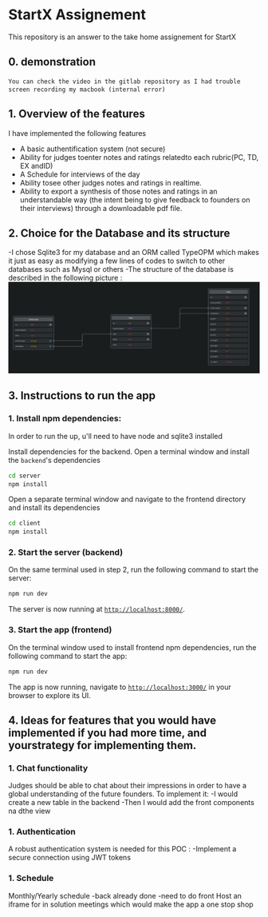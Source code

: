 # StartX Assignement

This repository is an answer to the take home assignement for StartX 

## 0. demonstration
    You can check the video in the gitlab repository as I had trouble screen recording my macbook (internal error)
## 1. Overview of the features

I have implemented the following features

- A basic authentification system (not secure)
- Ability for judges toenter notes and ratings relatedto each rubric(PC, TD, EX andID)
- A Schedule for interviews of the day
- Ability tosee other judges notes and ratings in realtime.
- Ability to export a synthesis of those notes and ratings in an understandable way (the intent being to give feedback to founders on their interviews) through a downloadable pdf file.


## 2. Choice for the Database and its structure

-I chose Sqlite3 for my database and an ORM called TypeOPM which makes it just as easy as modifying a few lines of codes to switch to other databases such as Mysql or others 
-The structure of the database is described in the following picture :
![Db picture](image.png "Db picture")

## 3. Instructions to run the app

### 1.  Install npm dependencies:

In order to run the up, u'll need to have node and sqlite3 installed

Install dependencies for the backend. Open a terminal window and install the `backend`'s dependencies

```bash
cd server
npm install
```

Open a separate terminal window and navigate to the frontend directory and install its dependencies

```bash
cd client
npm install
```

### 2. Start the server (backend)

On the same terminal used in step 2, run the following command to start the server:

```bash
npm run dev
```

The server is now running at [`http://localhost:8000/`](http://localhost:8000/).

### 3. Start the app (frontend)

On the terminal window used to install frontend npm dependencies, run the following command to start the app:

```bash
npm run dev
```

The app is now running, navigate to [`http://localhost:3000/`](http://localhost:3000/) in your browser to explore its UI.

## 4. Ideas for features that you would have implemented if you had more time, and yourstrategy for implementing them.

### 1. Chat functionality

  Judges should be able to chat about their impressions in order to have a global understanding of the future founders.
To implement it:
-I would create a new table in the backend
-Then I would add the front components na dthe view 
### 1. Authentication
  A robust authentication system is needed for this POC :
-Implement a secure connection using JWT tokens
### 1. Schedule
  Monthly/Yearly schedule
-back already done
-need to do front
  Host an iframe for in solution meetings which would make the app a one stop shop
  



